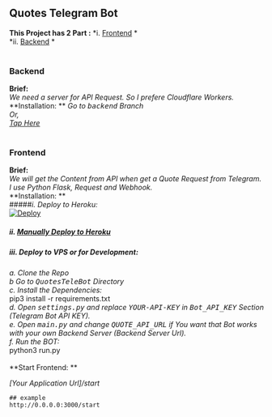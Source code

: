## Quotes Telegram Bot

**This Project has 2 Part :**
*i. [Frontend](#Frontend "Frontend") *<br>
*ii. [Backend](#Backend "Backend") * <br><br>
###  Backend
**Brief:**<br>
*We need a server for API  Request. So I prefere Cloudflare Workers.*<br>
**Installation: **
*Go to  <tt>backend</tt>  Branch*<br>
*Or,*<br>
*[Tap Here](https://github.com/cachecleanerjeet/QuotesTeleBot/tree/backend "Tap Here")*<br><br>

###  Frontend
**Brief:**<br>
*We will get the Content from API when get a Quote Request from Telegram. I use Python Flask,  Request and Webhook.*<br>
**Installation: **<br>
#####*i. Deploy to Heroku:*<br>
[![Deploy](https://www.herokucdn.com/deploy/button.svg)](https://heroku.com/deploy?template=https://github.com/cachecleanerjeet/QuotesTeleBot/tree/heroku)<br>
##### *ii. [Manually Deploy to Heroku](https://github.com/cachecleanerjeet/QuotesTeleBot/tree/heroku "Manually Deploy to Heroku")*<br>
##### *iii. Deploy to VPS or for Development:*<br>
*a. Clone the Repo*<br>
*b Go to <tt>QuotesTeleBot</tt> Directory*<br>
*c. Install the Dependencies:*<br>
    pip3 install -r requirements.txt
<br>
*d. Open <tt>settings.py</tt> and  replace <tt>YOUR-API-KEY</tt> in  <tt>Bot_API_KEY</tt> Section (Telegram Bot API KEY).*<br>
*e. Open <tt>main.py</tt> and  change <tt>QUOTE_API_URL</tt> if You want that Bot works with your own Backend Server (Backend Server Url).*<br>
*f. Run the BOT:*<br>
    python3 run.py 
<br><br>
**Start Frontend: **<br>

*[Your Application Url]/start*

    ## example
    http://0.0.0.0:3000/start
    

